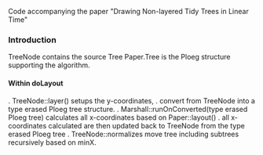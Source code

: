 Code accompanying the paper "Drawing Non-layered Tidy Trees in Linear Time"

### Introduction
TreeNode contains the source Tree
Paper.Tree is the Ploeg structure supporting the algorithm.

#### Within doLayout
. TreeNode::layer() setups the y-coordinates, 
. convert from TreeNode into a type erased Ploeg tree structure.
. Marshall::runOnConverted(type erased Ploeg tree) calculates all x-coordinates based on Paper::layout()
. all x-coordinates calculated are then updated back to TreeNode from the type erased Ploeg tree
. TreeNode::normalizes move tree including subtrees recursively based on minX.
